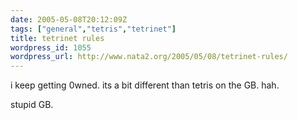 ```yaml
---
date: 2005-05-08T20:12:09Z
tags: ["general","tetris","tetrinet"]
title: tetrinet rules
wordpress_id: 1055
wordpress_url: http://www.nata2.org/2005/05/08/tetrinet-rules/
---
```


i keep getting 0wned. its a bit different than tetris on the GB. hah. 

stupid GB. 
